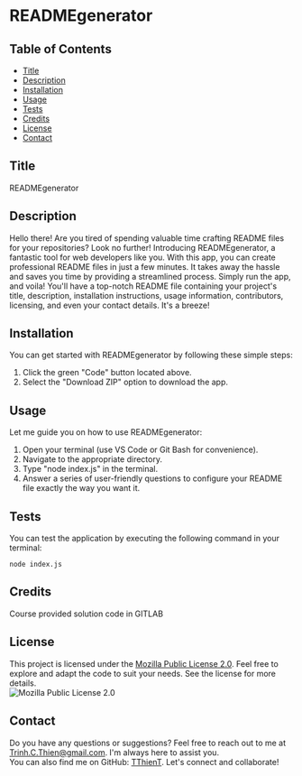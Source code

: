 # READMEgenerator

## Table of Contents
* [Title](#title)
* [Description](#description)
* [Installation](#installation)
* [Usage](#usage)
* [Tests](#tests)
* [Credits](#credits)
* [License](#license)
* [Contact](#contact)

## Title
READMEgenerator

## Description
Hello there! Are you tired of spending valuable time crafting README files for your repositories? Look no further! Introducing READMEgenerator, a fantastic tool for web developers like you. With this app, you can create professional README files in just a few minutes. It takes away the hassle and saves you time by providing a streamlined process. Simply run the app, and voila! You'll have a top-notch README file containing your project's title, description, installation instructions, usage information, contributors, licensing, and even your contact details. It's a breeze!

## Installation
You can get started with READMEgenerator by following these simple steps:
1. Click the green "Code" button located above.
2. Select the "Download ZIP" option to download the app.

## Usage
Let me guide you on how to use READMEgenerator:
1. Open your terminal (use VS Code or Git Bash for convenience).
2. Navigate to the appropriate directory.
3. Type "node index.js" in the terminal.
4. Answer a series of user-friendly questions to configure your README file exactly the way you want it.

## Tests
You can test the application by executing the following command in your terminal:
```
node index.js
```

## Credits
Course provided solution code in GITLAB

## License
This project is licensed under the [Mozilla Public License 2.0](https://opensource.org/licenses/MPL-2.0). Feel free to explore and adapt the code to suit your needs. See the license for more details.  
![Mozilla Public License 2.0](https://img.shields.io/badge/License-MPL%202.0-brightgreen.svg)

## Contact
Do you have any questions or suggestions? Feel free to reach out to me at Trinh.C.Thien@gmail.com. I'm always here to assist you.  
You can also find me on GitHub: [TThienT](https://github.com/TThienT). Let's connect and collaborate!
